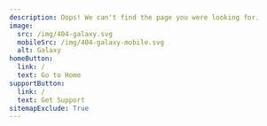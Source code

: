 ```yaml
---
description: Oops! We can't find the page you were looking for.
image:
  src: /img/404-galaxy.svg
  mobileSrc: /img/404-galaxy-mobile.svg
  alt: Galaxy
homeButton:
  link: /
  text: Go to Home
supportButton:
  link: /
  text: Get Support
sitemapExclude: True
---
```

